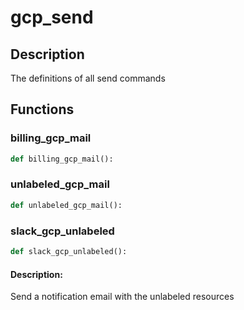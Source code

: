 # gcp_send

## Description

The definitions of all send commands


## Functions

### billing_gcp_mail
```python
def billing_gcp_mail():
```

### unlabeled_gcp_mail
```python
def unlabeled_gcp_mail():
```

### slack_gcp_unlabeled
```python
def slack_gcp_unlabeled():
```

#### Description: 
Send a notification email with the unlabeled resources


